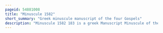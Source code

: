 ```yaml
---
pageid: 54881008
title: "Minuscule 1582"
short_summary: "Greek minuscule manuscript of the four Gospels"
description: "Minuscule 1582 183 is a greek Manuscript Minuscule of the four Gospels written on Parchment. It is dated to 948 by a Colophon. It was written by a Monk named Ephraim there are at least four other Manuscripts known to have been written by him including a new Testament Manuscript Minuscule 1739. It is considered to be Part of a Group of Manuscripts known as family 1 as a leading Member, with a very similar Text to minuscule 1."
---
```

